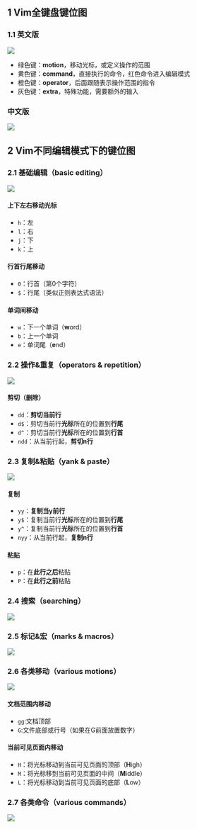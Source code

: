 ## **1 Vim全键盘键位图**

### **1.1 英文版**

![](https://ask.qcloudimg.com/http-save/yehe-5949197/57cbaf4d4db0e734254abe2717da0360.jpeg)

- 绿色键：**motion**，移动光标，或定义操作的范围
- 黄色键：**command**，直接执行的命令，红色命令进入编辑模式
- 橙色键：**operator**，后面跟随表示操作范围的指令
- 灰色键：**extra**，特殊功能，需要额外的输入

### **中文版**

![](https://ask.qcloudimg.com/http-save/yehe-5949197/ef212f2fffd7e47327c6b217a23dcd90.jpeg)

## **2 Vim不同编辑模式下的键位图**

### **2.1 基础编辑（basic editing）**

![](https://ask.qcloudimg.com/http-save/yehe-5949197/788c5086194cc519ca41c308a899bc20.jpeg)

#### **上下左右移动光标**

- `h`：左
- `l`：右
- `j`：下
- `k`：上

#### **行首行尾移动**

- `0`：行首（第0个字符）
- `$`：行尾（类似正则表达式语法）

#### **单词间移动**

- `w`：下一个单词（**w**ord）
- `b`：上一个单词
- `e`：单词尾（**e**nd）

### **2.2 操作&重复（operators & repetition）**

![](https://ask.qcloudimg.com/http-save/yehe-5949197/47d13a53c185ea60334a50bea8a47bf4.jpeg)

#### **剪切（删除）**

- `dd`：**剪切当前行**
- `d$`：剪切当前行**光标**所在的位置到**行尾**
- `d^`：剪切当前行**光标**所在的位置到**行首**
- `ndd`：从当前行起，**剪切n行**

### **2.3 复制&粘贴（yank & paste）**

![](https://ask.qcloudimg.com/http-save/yehe-5949197/fb2425d7c96b42ba7bc7c20b017c2418.jpeg)

#### **复制**

- `yy`：**复制当y前行**
- `y$`：复制当前行**光标**所在的位置到**行尾**
- `y^`：复制当前行**光标**所在的位置到**行首**
- `nyy`：从当前行起，**复制n行**

#### **粘贴**

- `p`：在**此行之后**粘贴
- `P`：在**此行之前**粘贴

### **2.4 搜索（searching）**

![](https://ask.qcloudimg.com/http-save/yehe-5949197/0e9e82b7274ba6e29692a42512575e2f.jpeg)

### **2.5 标记&宏（marks & macros）**

![](https://ask.qcloudimg.com/http-save/yehe-5949197/a377956661411915b4ddd23373989971.jpeg)

### **2.6 各类移动（various motions）**

![](https://ask.qcloudimg.com/http-save/yehe-5949197/f3cd5b138f7c8b4635645324d54bba8c.jpeg)

#### **文档范围内移动**

- `gg`:文档顶部
- `G`:文件底部或行号（如果在G前面放置数字）

#### **当前可见页面内移动**

- `H`：将光标移动到当前可见页面的顶部（**H**igh）
- `M`：将光标移到当前可见页面的中间（**M**iddle）
- `L`：将光标移动到当前可见页面的底部（**L**ow）

### **2.7 各类命令（various commands）**

![](https://ask.qcloudimg.com/http-save/yehe-5949197/28d458542481f1f9f644a5ce59b25bae.jpeg)
